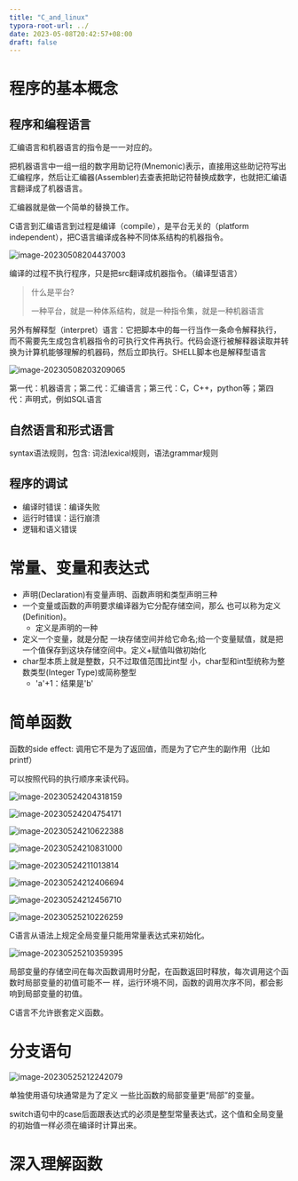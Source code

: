 ```yaml
---
title: "C_and_linux"
typora-root-url: ../
date: 2023-05-08T20:42:57+08:00
draft: false
---
```


# 程序的基本概念

## 程序和编程语言

汇编语言和机器语言的指令是一一对应的。

把机器语言中一组一组的数字用助记符(Mnemonic)表示，直接用这些助记符写出汇编程序，然后让汇编器(Assembler)去查表把助记符替换成数字，也就把汇编语言翻译成了机器语言。

汇编器就是做一个简单的替换工作。



C语言到汇编语言到过程是编译（compile），是平台无关的（platform independent），把C语言编译成各种不同体系结构的机器指令。

![image-20230508204437003](/../img/image-20230508204437003.png)

编译的过程不执行程序，只是把src翻译成机器指令。（编译型语言）



> 什么是平台?
>
> 一种平台，就是一种体系结构，就是一种指令集，就是一种机器语言



另外有解释型（interpret）语言：它把脚本中的每一行当作一条命令解释执行，而不需要先生成包含机器指令的可执行文件再执行。代码会逐行被解释器读取并转换为计算机能够理解的机器码，然后立即执行。SHELL脚本也是解释型语言

![image-20230508203209065](/../img/image-20230508203209065.png)

第一代：机器语言；第二代：汇编语言；第三代：C，C++，python等；第四代：声明式，例如SQL语言

## 自然语言和形式语言

syntax语法规则，包含: 词法lexical规则，语法grammar规则

## 程序的调试

- 编译时错误：编译失败
- 运行时错误：运行崩溃
- 逻辑和语义错误

# 常量、变量和表达式

- 声明(Declaration)有变量声明、函数声明和类型声明三种
- 一个变量或函数的声明要求编译器为它分配存储空间，那么 也可以称为定义(Definition)。
  - 定义是声明的一种
- 定义一个变量，就是分配 一块存储空间并给它命名;给一个变量赋值，就是把一个值保存到这块存储空间中。定义+赋值叫做初始化
- char型本质上就是整数，只不过取值范围比int型 小，char型和int型统称为整数类型(Integer Type)或简称整型
  - 'a'+1：结果是'b'

# 简单函数

函数的side effect: 调用它不是为了返回值，而是为了它产生的副作用（比如printf）

可以按照代码的执行顺序来读代码。

![image-20230524204318159](/../img/image-20230524204318159.png)

![image-20230524204754171](/../img/image-20230524204754171.png)



![image-20230524210622388](/../img/image-20230524210622388.png)



![image-20230524210831000](/../img/image-20230524210831000.png)



![image-20230524211013814](/../img/image-20230524211013814.png)

![image-20230524212406694](/../img/image-20230524212406694.png)

![image-20230524212456710](/../img/image-20230524212456710.png)

![image-20230525210226259](/../img/image-20230525210226259.png)



C语言从语法上规定全局变量只能用常量表达式来初始化。

![image-20230525210359395](/../img/image-20230525210359395.png)

局部变量的存储空间在每次函数调用时分配，在函数返回时释放，每次调用这个函数时局部变量的初值可能不一 样，运行环境不同，函数的调用次序不同，都会影响到局部变量的初值。

C语言不允许嵌套定义函数。

# 分支语句

![image-20230525212242079](/../img/image-20230525212242079.png)

单独使用语句块通常是为了定义 一些比函数的局部变量更“局部”的变量。

switch语句中的case后面跟表达式的必须是整型常量表达式，这个值和全局变量的初始值一样必须在编译时计算出来。

# 深入理解函数

